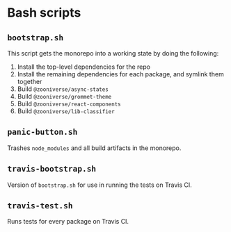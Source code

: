# Bash scripts

## `bootstrap.sh`

This script gets the monorepo into a working state by doing the following:

1. Install the top-level dependencies for the repo
1. Install the remaining dependencies for each package, and symlink them together
1. Build `@zooniverse/async-states`
1. Build `@zooniverse/grommet-theme`
1. Build `@zooniverse/react-components`
1. Build `@zooniverse/lib-classifier`

## `panic-button.sh`

Trashes `node_modules` and all build artifacts in the monorepo.

## `travis-bootstrap.sh`

Version of `bootstrap.sh` for use in running the tests on Travis CI.

## `travis-test.sh`

Runs tests for every package on Travis CI.

